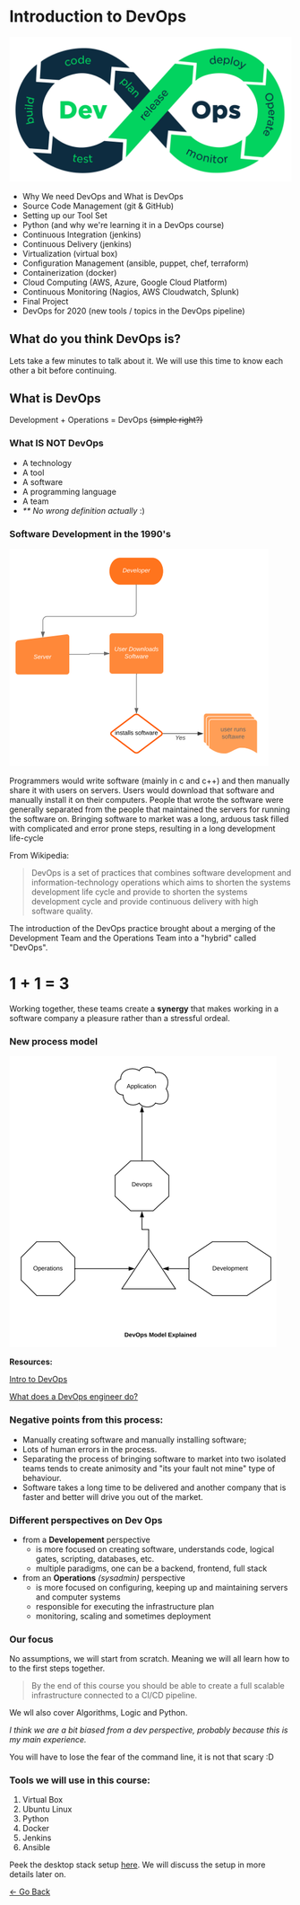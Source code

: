 # Introduction to DevOps

![DevOps](/images/whatisdevops/devops-logo.png)

* Why We need DevOps and What is DevOps
* Source Code Management (git & GitHub)
* Setting up our Tool Set
* Python (and why we're learning it in a DevOps course)
* Continuous Integration (jenkins)
* Continuous Delivery (jenkins)
* Virtualization (virtual box)
* Configuration Management (ansible, puppet, chef, terraform)
* Containerization (docker)
* Cloud Computing (AWS, Azure, Google Cloud Platform)
* Continuous Monitoring (Nagios, AWS Cloudwatch, Splunk)
* Final Project
* DevOps for 2020 (new tools / topics in the DevOps pipeline) 

## What do you think DevOps is?
Lets take a few minutes to talk about it. We will use this time to know each other a bit before continuing.

## What is DevOps

Development + Operations = DevOps ~~(simple right?)~~

### What **IS NOT** DevOps

- A technology
- A tool
- A software
- A programming language
- A team 
- _** No wrong definition actually_ :)
 

### Software Development in the 1990's

![Software development in the 1990](/images/whatisdevops/software_delivery_1990.png)

Programmers would write software (mainly in c and c++) and then manually share it with users on servers.
Users would download that software and manually install it on their computers.
People that wrote the software were generally separated from the people that maintained the servers for running the software on.
Bringing software to market was a long, arduous task filled with complicated and error prone steps, resulting in a long development life-cycle

From Wikipedia:

> DevOps is a set of practices that combines software development and information-technology operations which aims to shorten the systems development life cycle and provide to shorten the systems development cycle and provide continuous delivery with high software quality.

The introduction of the DevOps practice brought about a merging of the Development Team and the Operations Team into a "hybrid" called "DevOps".

# 1 + 1 = 3

Working together, these teams create a **synergy** that makes working in a software company a pleasure rather than a stressful ordeal.

### New process model
![New Process](/images/whatisdevops/new_process.png)


**Resources:**

[Intro to DevOps](https://www.youtube.com/watch?v=_Gpe1Zn-1fE)

[What does a DevOps engineer do?](https://www.youtube.com/watch?v=o_sUNqZtfVQ)


### Negative points from this process:

- Manually creating software and manually installing software;
- Lots of human errors in the process.
- Separating the process of bringing software to market into two isolated teams tends to create animosity and "its your fault not mine" type of behaviour.
- Software takes a long time to be delivered and another company that is faster and better will drive you out of the market.

### Different perspectives on Dev Ops

- from a **Developement** perspective
    - is more focused on creating software, understands code, logical gates, scripting, databases, etc.
    - multiple paradigms, one can be a backend, frontend, full stack
- from an **Operations** *(sysadmin)* perspective
    - is more focused on configuring, keeping up and maintaining servers and computer systems
    - responsible for executing the infrastructure plan
    - monitoring, scaling and sometimes deployment

### Our focus
No assumptions, we will start from scratch. Meaning we will all learn how to to the first steps together. 

> By the end of this course you should be able to create a full scalable infrastructure connected to a CI/CD pipeline.

We wll also cover Algorithms, Logic and Python.

*I think we are a bit biased from a dev perspective, probably because this is my main experience.*

You will have to lose the fear of the command line, it is not that scary :D

### Tools we will use in this course:

1) Virtual Box
2) Ubuntu Linux
3) Python
4) Docker
5) Jenkins
6) Ansible

Peek the desktop stack setup [here](setup.md). We will discuss the setup in more details later on.

[<- Go Back](README.md)
